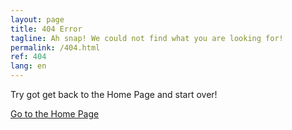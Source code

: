 ```yaml
---
layout: page
title: 404 Error
tagline: Ah snap! We could not find what you are looking for!
permalink: /404.html
ref: 404
lang: en
---
```


Try got get back to the Home Page and start over!

[Go to the Home Page](./)
